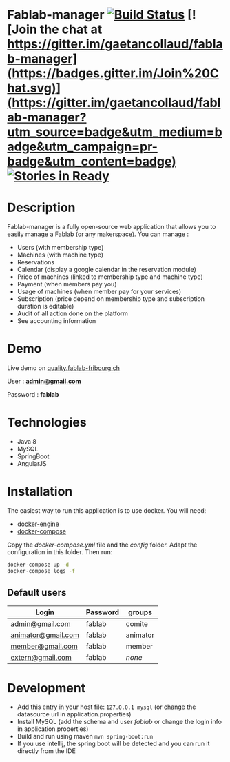 
Fablab-manager [![Build Status](https://travis-ci.org/gaetancollaud/fablab-manager.svg?branch=develop)](https://travis-ci.org/gaetancollaud/fablab-manager) [![Join the chat at https://gitter.im/gaetancollaud/fablab-manager](https://badges.gitter.im/Join%20Chat.svg)](https://gitter.im/gaetancollaud/fablab-manager?utm_source=badge&utm_medium=badge&utm_campaign=pr-badge&utm_content=badge) [![Stories in Ready](https://badge.waffle.io/gaetancollaud/fablab-manager.png?label=ready&title=Ready)](https://waffle.io/gaetancollaud/fablab-manager)
==========

# Description

Fablab-manager is a fully open-source web application that allows you to easily manage a Fablab (or any makerspace). You can manage :

 * Users (with membership type)
 * Machines (with machine type)
 * Reservations
 * Calendar (display a google calendar in the reservation module)
 * Price of machines (linked to membership type and machine type)
 * Payment (when members pay you)
 * Usage of machines (when member pay for your services)
 * Subscription (price depend on membership type and subscription duration is editable)
 * Audit of all action done on the platform
 * See accounting information


# Demo

Live demo on [quality.fablab-fribourg.ch](https://quality.fablab-fribourg.ch/)

User : **admin@gmail.com**

Password : **fablab**

# Technologies
* Java 8
* MySQL
* SpringBoot
* AngularJS

# Installation

The easiest way to run this application is to use docker. You will need:
* [docker-engine](https://docs.docker.com/installation/ubuntulinux/)
* [docker-compose](https://docs.docker.com/compose/install/)

Copy the _docker-compose.yml_ file and the _config_ folder. Adapt the configuration in this folder. Then run:
```sh
docker-compose up -d
docker-compose logs -f
```

## Default users
Login  | Password | groups
------------- | ------------- | -----------
admin@gmail.com  | fablab | comite
animator@gmail.com  | fablab | animator
member@gmail.com  | fablab | member 
extern@gmail.com  | fablab | _none_

# Development

* Add this entry in your host file: `127.0.0.1 mysql` (or change the datasource url in application.properties)
* Install MySQL (add the schema and user _fablab_ or change the login info in application.properties)
* Build and run using maven `mvn spring-boot:run`
* If you use intellij, the spring boot will be detected and you can run it directly from the IDE
